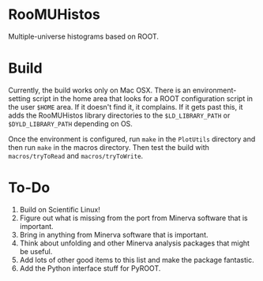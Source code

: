 RooMUHistos
===========

Multiple-universe histograms based on ROOT.

Build
===========

Currently, the build works only on Mac OSX. There is an environment-setting 
script in the home area that looks for a ROOT configuration script in the 
user `$HOME` area. If it doesn't find it, it complains. If it gets past this, 
it adds the RooMUHistos library directories to the `$LD_LIBRARY_PATH` or 
`$DYLD_LIBRARY_PATH` depending on OS.

Once the environment is configured, run `make` in the `PlotUtils` directory
and then run `make` in the macros directory. Then test the build with 
`macros/tryToRead` and `macros/tryToWrite`.

To-Do
===========

1. Build on Scientific Linux!
2. Figure out what is missing from the port from Minerva software that is important.
3. Bring in anything from Minerva software that is important.
4. Think about unfolding and other Minerva analysis packages that might be useful.
5. Add lots of other good items to this list and make the package fantastic.
6. Add the Python interface stuff for PyROOT.

